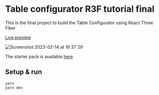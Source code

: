 # Table configurator R3F tutorial final

This is the final project to build the Table Configurator using React Three Fiber

[Live preview](https://codesandbox.io/p/github/wass08/table-configurator-three-js-r3F-tutorial-final/main?workspaceId=5cd54208-3423-4f91-a7e8-14ca07bdc9af&file=%2Fsrc%2FApp.jsx&workspace=%257B%2522activeFileId%2522%253A%2522cle3xpej5000dfqcr62lhgi7d%2522%252C%2522openFiles%2522%253A%255B%255D%252C%2522sidebarPanel%2522%253A%2522EXPLORER%2522%252C%2522gitSidebarPanel%2522%253A%2522COMMIT%2522%252C%2522spaces%2522%253A%257B%2522cle3xpha0000e3b6qo1nn3d6i%2522%253A%257B%2522key%2522%253A%2522cle3xpha0000e3b6qo1nn3d6i%2522%252C%2522name%2522%253A%2522Default%2522%252C%2522devtools%2522%253A%255B%257B%2522type%2522%253A%2522PREVIEW%2522%252C%2522taskId%2522%253A%2522dev%2522%252C%2522port%2522%253A5173%252C%2522key%2522%253A%2522cle3xpsqm008c3b6qzw5v4j5s%2522%252C%2522isMinimized%2522%253Afalse%257D%255D%257D%257D%252C%2522currentSpace%2522%253A%2522cle3xpha0000e3b6qo1nn3d6i%2522%252C%2522spacesOrder%2522%253A%255B%2522cle3xpha0000e3b6qo1nn3d6i%2522%255D%252C%2522hideCodeEditor%2522%253Afalse%257D)

![Screenshot 2023-02-14 at 16 37 29](https://user-images.githubusercontent.com/6551176/218670344-0b1b20fe-bf0e-43e6-a64d-bc22395b7582.jpg)

The starter pack is available [here](https://github.com/wass08/table-configurator-three-js-r3F-tutorial-starter)

## Setup & run 

```
yarn
yarn dev
```
